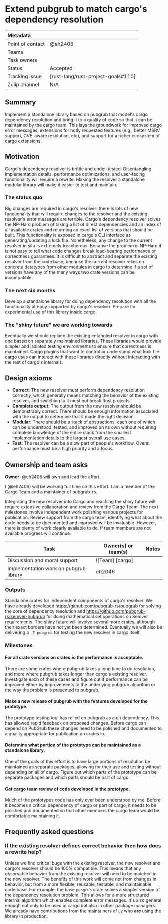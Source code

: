# Extend pubgrub to match cargo's dependency resolution

| Metadata         |                                    |
|:-----------------|------------------------------------|
| Point of contact | @eh2406                            |
| Teams            | <!-- TEAMS WITH ASKS -->           |
| Task owners      | <!-- TASK OWNERS -->               |
| Status           | Accepted                           |
| Tracking issue   | [rust-lang/rust-project-goals#110] |
| Zulip channel    | N/A                                |


## Summary

Implement a standalone library based on pubgrub that model's cargo dependency resolution and bring it to a quality of code so that it can be maintained by the cargo team. This lays the groundwork for improved cargo error messages, extensions for hotly requested features (e.g., better MSRV support, CVE-aware resolution, etc), and support for a richer ecosystem of cargo extensions.

## Motivation


Cargo's dependency resolver is brittle and under-tested. Disentangling implementation details, performance optimizations, and user-facing functionality will require a rewrite. Making the resolver a standalone modular library will make it easier to test and maintain.


### The status quo

Big changes are required in cargo's resolver: there is lots of new functionality that will require changes to the resolver and the existing resolver's error messages are terrible. Cargo's dependency resolver solves the NP-Hard problem of taking a list of direct dependencies and an index of all available crates and returning an exact list of versions that should be built. This functionality is exposed in cargo's CLI interface as generating/updating a lock file. Nonetheless, any change to the current resolver in situ is extremely treacherous. Because the problem is NP-Hard it is not easy to tell what code changes break load-bearing performance or correctness guarantees. It is difficult to abstract and separate the existing resolver from the code base, because the current resolver relies on concrete datatypes from other modules in cargo to determine if a set of versions have any of the many ways two crate versions can be incompatible.

### The next six months

Develop a standalone library for doing dependency resolution with all the functionality already supported by cargo's resolver. Prepare for experimental use of this library inside cargo.

### The "shiny future" we are working towards

Eventually we should replace the existing entangled resolver in cargo with one based on separately maintained libraries. These libraries would provide simpler and isolated testing environments to ensure that correctness is maintained. Cargo plugins that want to control or understand what lock file cargo uses can interact with these libraries directly without interacting with the rest of cargo's internals.

## Design axioms

- **Correct**: The new resolver must perform dependency resolution correctly, which generally means matching the behavior of the existing resolver, and switching to it must not break Rust projects.
- **Complete output**: The output from the new resolver should be demonstrably correct. There should be enough information associated with the output to determine that it made the right decision.
- **Modular**: There should be a stack of abstractions, each one of which can be understood, tested, and improved on its own without requiring complete knowledge of the entire stack from the smallest implementation details to the largest overall use cases.
- **Fast**: The resolver can be a slow part of people's workflow. Overall performance must be a high priority and a focus.

## Ownership and team asks

**Owner:** @eh2406 will own and lead the effort.

I (@eh2406) will be working full time on this effort. I am a member of the Cargo Team and a maintainer of pubgrub-rs.

Integrating the new resolver into Cargo and reaching the shiny future will require extensive collaboration and review from the Cargo Team. The next milestones involve independent work polishing various projects for publication. Review support from the cargo team, identifying what about the code needs to be documented and improved will be invaluable. However, there is plenty of work clearly available to do. If team members are not available progress will continue.

| Task                                   | Owner(s) or team(s) | Notes |
|----------------------------------------|---------------------|-------|
| Discussion and moral support           | ![Team] [cargo]     |       |
| Implementation work on pubgrub library | eh2046              |       |

### Outputs

Standalone crates for independent components of cargo's resolver. We have already developed https://github.com/pubgrub-rs/pubgrub for solving the core of dependency resolution and https://github.com/pubgrub-rs/semver-pubgrub for doing mathematical set operations on Semver requirements. The shiny future will involve several more crates, although their exact borders have not yet been determined. Eventually we will also be delivering a `-Z pubgrub` for testing the new resolver in cargo itself.

### Milestones

#### For all crate versions on crates.io the performance is acceptable.

There are some crates where pubgrub takes a long time to do resolution, and more where pubgrub takes longer than cargo's existing resolver. Investigate each of these cases and figure out if performance can be improved either by improvements to the underlying pubgrub algorithm or the way the problem is presented to pubgrub.

#### Make a new release of pubgrub with the features developed for the prototype.

The prototype testing tool has relied on pubgrub as a git dependency. This has allowed rapid feedback on proposed changes. Before cargo can depend on PubGrub these changes need to be polished and documented to a quality appropriate for publication on crates.io.

#### Determine what portion of the prototype can be maintained as a standalone library.

One of the goals of this effort is to have large portions of resolution be maintained as separate packages, allowing for their use and testing without depending on all of cargo. Figure out which parts of the prototype can be separate packages and which parts should be part of cargo.

#### Get cargo team review of code developed in the prototype.

Much of the prototypes code has only ever been understood by me. Before it becomes a critical dependency of cargo or part of cargo, it needs to be polished and documented so that other members the cargo team would be comfortable maintaining it.

## Frequently asked questions

### If the existing resolver defines correct behavior then how does a rewrite help?

Unless we find critical bugs with the existing resolver, the new resolver and cargo's resolver should be 100% compatible. This means that any observable behavior from the existing resolver will need to be matched in the new resolver. The benefits of this work will come not from changes in behavior, but from a more flexible, reusable, testable, and maintainable code base. For example: the base `pubgrub` crate solves a simpler version of the dependency resolution problem. This allows for a more structured internal algorithm which enables complete error messages. It's also general enough not only to be used in cargo but also in other package managers. We already have contributions from the maintainers of [`uv`](https://pypi.org/project/uv/) who **are** using the library in production.